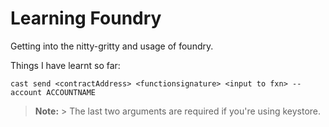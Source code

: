 # Learning Foundry

Getting into the nitty-gritty and usage of foundry. 

Things I have learnt so far:

```
cast send <contractAddress> <functionsignature> <input to fxn> --account ACCOUNTNAME
```
> **Note:** > The last two arguments are required if you're using keystore.


